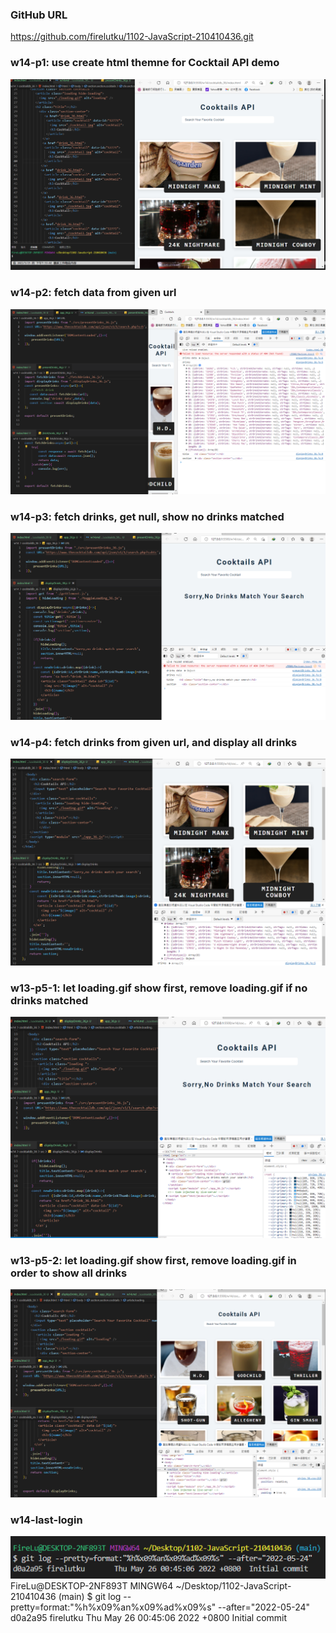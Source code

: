 ### GitHub URL
https://github.com/firelutku/1102-JavaScript-210410436.git


### w14-p1: use create html themne for Cocktail API demo
 
![](w14-p1.png)


### w14-p2: fetch data from given url
![](w14-p2.png)


### w14-p3: fetch drinks, get null, show no drinks matched

![](w14-p3.png)


### w14-p4: fetch drinks from given url, and display all drinks


![](w14-p4.png)


### w13-p5-1: let loading.gif show first, remove loading.gif if no drinks matched


![](w14-p5-1.png)


### w13-p5-2: let loading.gif show first, remove loading.gif in order to show all drinks



![](w14-p5-2.png)

### w14-last-login
![](w14-last-log.png)
FireLu@DESKTOP-2NF893T MINGW64 ~/Desktop/1102-JavaScript-210410436 (main)
$ git log --pretty=format:"%h%x09%an%x09%ad%x09%s" --after="2022-05-24"
d0a2a95 firelutku       Thu May 26 00:45:06 2022 +0800  Initial commit


